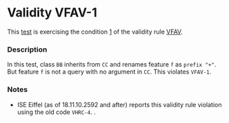 # Validity VFAV-1

This [test](.) is exercising the condition [1](../Readme.md) of the validity rule [VFAV](../../vfav/Readme.md).

### Description

In this test, class `BB` inherits from `CC` and renames feature `f` as `prefix "+"`. But feature `f` is not a query with no argument in `CC`. This violates `VFAV-1`.

### Notes

* ISE Eiffel (as of 18.11.10.2592 and after) reports this validity rule violation using the old code `VHRC-4`.
.

